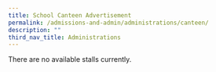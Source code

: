 ```yaml
---
title: School Canteen Advertisement
permalink: /admissions-and-admin/administrations/canteen/
description: ""
third_nav_title: Administrations
---
```

There are no available stalls currently.
<!--**Type of Stall:** Vegetarian Food
**Closing Date:** 19th May 2023


##### Application Procedure

1. Download and complete the application [form](/files/application%20for%20canteen%20stall%20in%20existing%20school.pdf). You may also request for a hardcopy from the School’s General Office.

2. Attach the following documents together with the application form:

*  Photocopy of the NRIC (front and back)
*  List of proposed menu and pricing for all items
*  Photocopy of relevant certificates such as Basic Food Hygiene Course, etc

3. Submit the completed application form and documents by closing date via email OR to the School’s General Office.

* Address: Nanyang Junior College, 128 Serangoon Avenue 3, Singapore 556111
* Contact No.: 6284 2281
* Email: [nyjc@moe.edu.sg](mailto:nyjc@moe.edu.sg)
* Contact Person: Mr Tay Weng Keong

##### How to get there?

Nearest MRT: Lorong Chuan MRT (CC14 Circle Line) - 5 min walk

Bus numbers: 58, 105

##### Interested applicants must meet the following criteria:

* Singapore citizen or Singapore Permanent Resident (SPR) for stallholder and stall assistant.

* Able to provide good service and quality food with prices determined in consultation  with the school.

* Able to provide cooked food that meets the health / nutritional standards set by the Health Promotion  Board (HPB) under the “Healthy Meals in Schools Programme (HMSP)” guidelines (see  [link](https://www.hpb.gov.sg/schools/school-programmes/healthy-meals-in-schools-programme)).

* Able to maintain high standard of food safety and personal hygiene.

* Healthy and  fit to operate the stall.

##### Applicants should preferably fulfill the following criteria:

* Successful applicant and stall assistant(s) must possess the WSQ Basic Food Hygiene Certificate.
* Possess catering experience or experience operating in a school environment.
* Successful applicant is required to apply for a food stall license from Singapore Food Agency (SFA).

*Shortlisted applicants will be notified for an interview and will be required to provide food sampling for the School Canteen Selection Committee at the applicant’s own expense.*-->